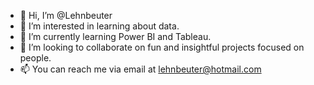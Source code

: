 - 👋 Hi, I’m @Lehnbeuter
- 👀 I’m interested in learning about data.
- 🌱 I’m currently learning Power BI and Tableau.
- 💞️ I’m looking to collaborate on fun and insightful projects focused on people.
- 📫 You can reach me via email at lehnbeuter@hotmail.com
<!---
Lehnbeuter/Lehnbeuter is a ✨ special ✨ repository because its `README.md` (this file) appears on your GitHub profile.
You can click the Preview link to take a look at your changes.
--->
